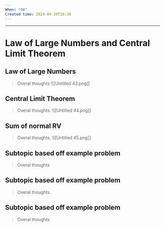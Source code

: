 ```yaml
---
When: "08"
Created time: 2024-09-20T20:36
---
```

---
# Law of Large Numbers and Central Limit Theorem
## Law of Large Numbers

> Overal thoughts
![[Untitled 43.png]]
## Central Limit Theorem

> Overal thoughts.
![[Untitled 44.png]]
## Sum of normal RV

> Overal thoughts.
![[Untitled 45.png]]
## Subtopic based off example problem

> Overal thoughts
## Subtopic based off example problem

> Overal thoughts.
## Subtopic based off example problem

> Overal thoughts